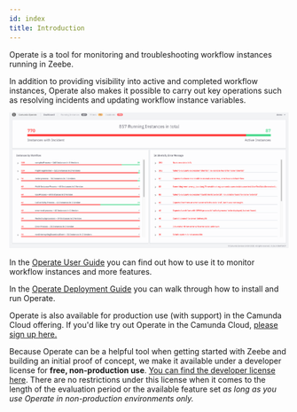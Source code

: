 ```yaml
---
id: index
title: Introduction
---
```


Operate is a tool for monitoring and troubleshooting workflow instances running in Zeebe.

<!--
import ThemedImage from '@theme/ThemedImage';

<ThemedImage
alt="Operate Introduction"
sources={{
light: useBaseUrl('img/operate-introduction_light.png'),
dark: useBaseUrl('img/operate-introduction_dark.png'),
}}
/>;
-->
In addition to providing visibility into active and completed workflow instances, Operate also makes it possible to carry out key operations such as resolving <!-- FIXME: [incidents](/reference/incidents.html) --> incidents and updating workflow instance variables.

![operate-introduction](img/operate-introduction_light.png)

In the [Operate User Guide](components/operate/userguide/basic-operate-navigation.md) you can find out how to use it to monitor workflow instances and more features.

In the [Operate Deployment Guide](components/operate/deployment/install-and-start.md) you can walk through how to install and run Operate.

Operate is also available for production use (with support) in the Camunda Cloud offering.
If you'd like try out Operate in the Camunda Cloud, [please sign up here.](https://accounts.cloud.camunda.io/signup)

Because Operate can be a helpful tool when getting started with Zeebe and building an initial proof of concept, we make it available under a developer license for **free, non-production use**. [You can find the developer license here](https://zeebe.io/legal/operate-evaluation-license/). There are no restrictions under this license when it comes to the length of the evaluation period or the available feature set _as long as you use Operate in non-production environments only._

